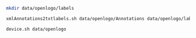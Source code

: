 ```sh
mkdir data/openlogo/labels
```
```sh
xmlAnnotations2txtlabels.sh data/openlogo/Annotations data/openlogo/labels
```
```sh
device.sh data/openlogo
```
